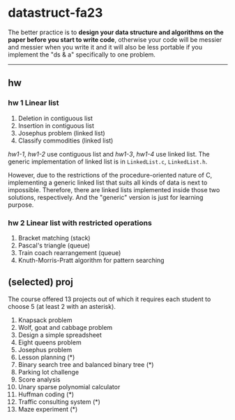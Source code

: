 # datastruct-fa23

The better practice is to **design your data structure and algorithms on the paper before you start to write code**, otherwise your code will be messier and messier when you write it and it will also be less portable if you implement the "ds & a" specifically to one problem.

---

## hw

### hw 1 Linear list

1. Deletion in contiguous list
2. Insertion in contiguous list
3. Josephus problem (linked list)
4. Classify commodities (linked list)

*hw1-1*, *hw1-2* use contiguous list and *hw1-3*, *hw1-4* use linked list. The generic implementation of linked list is in `LinkedList.c`, `LinkedList.h`.

However, due to the restrictions of the procedure-oriented nature of C, implementing a generic linked list that suits all kinds of data is next to impossible. Therefore, there are linked lists implemented inside those two solutions, respectively. And the "generic" version is just for learning purpose.

### hw 2 Linear list with restricted operations

1. Bracket matching (stack)
2. Pascal's triangle (queue)
3. Train coach rearrangement (queue)
4. Knuth-Morris-Pratt algorithm for pattern searching

## (selected) proj

The course offered 13 projects out of which it requires each student to choose 5 (at least 2 with an asterisk).

1. Knapsack problem
2. Wolf, goat and cabbage problem
3. Design a simple spreadsheet
4. Eight queens problem
5. Josephus problem
6. Lesson planning (*)
7. Binary search tree and balanced binary tree (*)
8. Parking lot challenge
9. Score analysis
10. Unary sparse polynomial calculator
11. Huffman coding (*)
12. Traffic consulting system (*)
13. Maze experiment (*)
